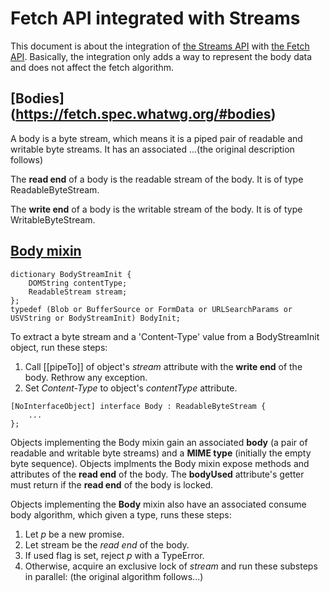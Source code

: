 Fetch API integrated with Streams
===

This document is about the integration of [the Streams API](https://streams.spec.whatwg.org/) with [the Fetch API](https://fetch.spec.whatwg.org/#fetch-api).
Basically, the integration only adds a way to represent the body data and does not affect the fetch algorithm.

## [Bodies] (https://fetch.spec.whatwg.org/#bodies)
A body is a byte stream, which means it is a piped pair of readable and writable byte streams. It has an associated ...(the original description follows)

The __read end__ of a body is the readable stream of the body. It is of type ReadableByteStream.

The __write end__ of a body is the writable stream of the body. It is of type WritableByteStream.

## [Body mixin](https://fetch.spec.whatwg.org/#body-mixin)

```
dictionary BodyStreamInit {
    DOMString contentType;
    ReadableStream stream;
};
typedef (Blob or BufferSource or FormData or URLSearchParams or USVString or BodyStreamInit) BodyInit;
```

To extract a byte stream and a 'Content-Type' value from a BodyStreamInit object, run these steps:

1. Call [[pipeTo]] of object's _stream_ attribute with the __write end__ of the body. Rethrow any exception.
2. Set *Content-Type* to object's _contentType_ attribute.

```
[NoInterfaceObject] interface Body : ReadableByteStream {
    ...
};
```
Objects implementing the Body mixin gain an associated __body__ (a pair of readable and writable byte streams) and a __MIME type__ (initially the empty byte sequence). Objects implments the Body mixin expose methods and attributes of the __read end__ of the body.
The __bodyUsed__ attribute's getter must return if the __read end__ of the body is locked.

Objects implementing the __Body__ mixin also have an associated consume body algorithm, which given a type, runs these steps:

1. Let _p_ be a new promise.
2. Let stream be the _read end_ of the body.
3. If used flag is set, reject _p_ with a TypeError.
4. Otherwise, acquire an exclusive lock of _stream_ and run these substeps in parallel: (the original algorithm follows...)

